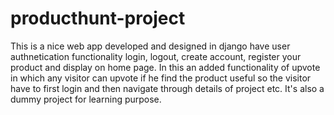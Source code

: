 # producthunt-project
This is a nice web app developed and designed in django have user authnetication functionality login, logout, create account, register your product and display on home page. In this an added functionality of upvote in which any visitor can upvote if he find the product useful so the visitor have to first login and then navigate through details of project etc. It's also a dummy project for learning purpose.

